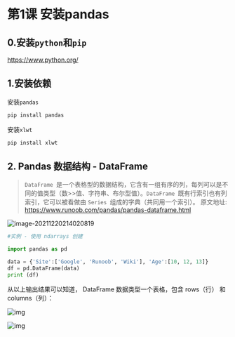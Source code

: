 # 第1课 安装pandas

## 0.安装`python`和`pip`

https://www.python.org/

## 1.安装依赖

安装`pandas`

```bash
pip install pandas
```

安装`xlwt` 

```bash
pip install xlwt
```
## 2. Pandas 数据结构 - DataFrame

>`DataFrame `是一个表格型的数据结构，它含有一组有序的列，每列可以是不同的值类型（数>>值、字符串、布尔型值）。`DataFrame `既有行索引也有列索引，它可以被看做由 `Series `组成的字典（共同用一个索引）。
>原文地址: https://www.runoob.com/pandas/pandas-dataframe.html

![image-20211220214020819](https://markdown-1301532546.cos.ap-guangzhou.myqcloud.com/markdown/20211220214444.png)


```python
#实例 - 使用 ndarrays 创建

import pandas as pd

data = {'Site':['Google', 'Runoob', 'Wiki'], 'Age':[10, 12, 13]}
df = pd.DataFrame(data)
print (df)
```

从以上输出结果可以知道， DataFrame 数据类型一个表格，包含 rows（行） 和 columns（列）：

![img](https://markdown-1301532546.cos.ap-guangzhou.myqcloud.com/markdown/20211220214447.jpg)

![img](https://markdown-1301532546.cos.ap-guangzhou.myqcloud.com/markdown/20211220214455.png)